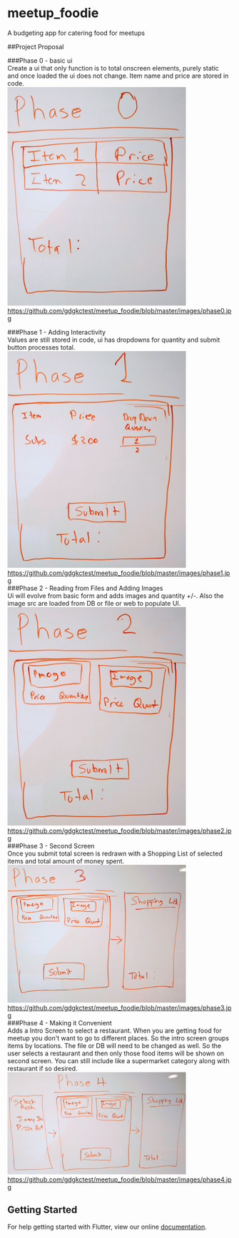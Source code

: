 # meetup_foodie

A budgeting app for catering food for meetups

##Project Proposal

###Phase 0 - basic ui  
Create a ui that only function is to total onscreen elements, purely static  
and once loaded the ui does not change. Item name and price are stored in  
code.   
<img src="https://github.com/gdgkctest/meetup_foodie/blob/master/images/phase0.jpg" width="400">  
https://github.com/gdgkctest/meetup_foodie/blob/master/images/phase0.jpg  

###Phase 1 - Adding Interactivity   
Values are still stored in code, ui has dropdowns for quantity and submit  
button processes total.  
<img src="https://github.com/gdgkctest/meetup_foodie/blob/master/images/phase1.jpg" width="400">  
https://github.com/gdgkctest/meetup_foodie/blob/master/images/phase1.jpg  
###Phase 2 - Reading from Files and Adding Images  
Ui will evolve from basic form and adds images and quantity +/-. Also the image
src are loaded from DB or file or web to populate UI. 
<img src="https://github.com/gdgkctest/meetup_foodie/blob/master/images/phase2.jpg" width="400">  
https://github.com/gdgkctest/meetup_foodie/blob/master/images/phase2.jpg  
###Phase 3 -  Second Screen  
Once you submit total screen is redrawn with a Shopping List of selected  
items and total amount of money spent.  
<img src="https://github.com/gdgkctest/meetup_foodie/blob/master/images/phase3.jpg" width="400">  
https://github.com/gdgkctest/meetup_foodie/blob/master/images/phase3.jpg  
###Phase 4 - Making it Convenient  
Adds a Intro Screen to select a restaurant. When you are getting food for  
meetup you don't want to go to different places. So the intro screen groups  
items by locations. The file or DB will need to be changed as well. So the  
user selects a restaurant and then only those food items will be shown on  
second screen. You can still include like a supermarket category along with  
restaurant if so desired.  
<img src="https://github.com/gdgkctest/meetup_foodie/blob/master/images/phase4.jpg" width="400">  
https://github.com/gdgkctest/meetup_foodie/blob/master/images/phase4.jpg  



## Getting Started

For help getting started with Flutter, view our online
[documentation](https://flutter.io/).

